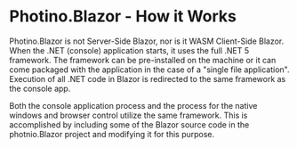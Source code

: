 # Photino.Blazor - How it Works

Photino.Blazor is not Server-Side Blazor, nor is it WASM Client-Side Blazor. When the .NET (console) application starts, it uses the full .NET 5 framework. The framework can be pre-installed on the machine or it can come packaged with the application in the case of a "single file application". Execution of all .NET code in Blazor is redirected to the same framework as the console app.

Both the console application process and the process for the native windows and browser control utilize the same framework. This is accomplished by including some of the Blazor source code in the photnio.Blazor project and modifying it for this purpose.